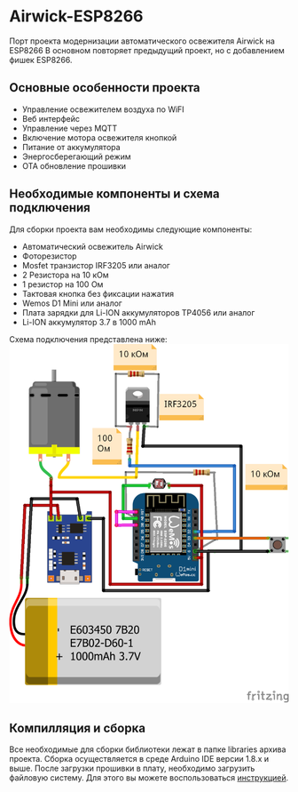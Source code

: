 # Airwick-ESP8266
Порт проекта модернизации автоматического освежителя Airwick на ESP8266
В основном повторяет предыдущий проект, но с добавлением фишек ESP8266.

## Основные особенности проекта
* Управление освежителем воздуха по WiFI
* Веб интерфейс
* Управление через MQTT
* Включение мотора освежителя кнопкой
* Питание от аккумулятора
* Энергосберегающий режим
* OTA обновление прошивки

## Необходимые компоненты и схема подключения
Для сборки проекта вам необходимы следующие компоненты:
* Автоматический освежитель Airwick
* Фоторезистор
* Mosfet транзистор IRF3205 или аналог
* 2 Резистора на 10 кОм
* 1 резистор на 100 Ом
* Тактовая кнопка без фиксации нажатия
* Wemos D1 Mini или аналог
* Плата зарядки для Li-ION аккумуляторов TP4056 или аналог
* Li-ION аккумулятор 3.7 в 1000 mAh

Схема подключения представлена ниже:
![](/scheme/scheme.png)
## Компилляция и сборка
Все необходимые для сборки библиотеки лежат в папке libraries архива проекта.
Сборка осуществляется в среде Arduino IDE версии 1.8.x и выше.
После загрузки прошивки в плату, необходимо загрузить файловую систему. Для этого вы можете воспользоваться [инструкцией](https://projectalt.ru/publ/arduino_i_esp/rabota_s_fajlovoj_sistemoj_v_addone_esp8266_dlja_ide_arduino/3-1-0-24).

